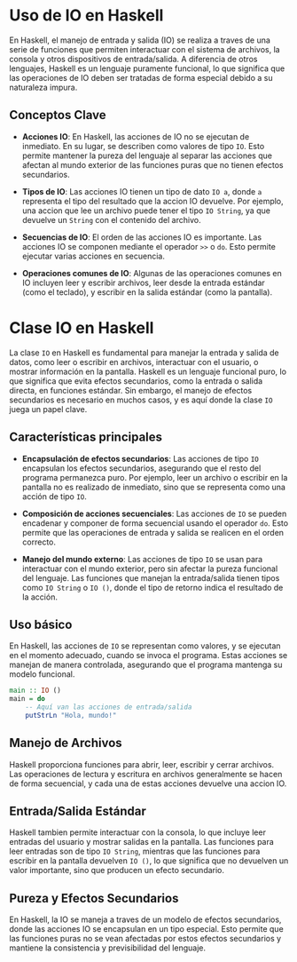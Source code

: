 # Uso de IO en Haskell

En Haskell, el manejo de entrada y salida (IO) se realiza a traves de una serie de funciones que permiten interactuar con el sistema de archivos, la consola y otros dispositivos de entrada/salida. A diferencia de otros lenguajes, Haskell es un lenguaje puramente funcional, lo que significa que las operaciones de IO deben ser tratadas de forma especial debido a su naturaleza impura.

## Conceptos Clave

- **Acciones IO**: En Haskell, las acciones de IO no se ejecutan de inmediato. En su lugar, se describen como valores de tipo `IO`. Esto permite mantener la pureza del lenguaje al separar las acciones que afectan al mundo exterior de las funciones puras que no tienen efectos secundarios.
  
- **Tipos de IO**: Las acciones IO tienen un tipo de dato `IO a`, donde `a` representa el tipo del resultado que la accion IO devuelve. Por ejemplo, una accion que lee un archivo puede tener el tipo `IO String`, ya que devuelve un `String` con el contenido del archivo.

- **Secuencias de IO**: El orden de las acciones IO es importante. Las acciones IO se componen mediante el operador `>>` o `do`. Esto permite ejecutar varias acciones en secuencia.

- **Operaciones comunes de IO**: Algunas de las operaciones comunes en IO incluyen leer y escribir archivos, leer desde la entrada estándar (como el teclado), y escribir en la salida estándar (como la pantalla).

# Clase IO en Haskell

La clase `IO` en Haskell es fundamental para manejar la entrada y salida de datos, como leer o escribir en archivos, interactuar con el usuario, o mostrar información en la pantalla. Haskell es un lenguaje funcional puro, lo que significa que evita efectos secundarios, como la entrada o salida directa, en funciones estándar. Sin embargo, el manejo de efectos secundarios es necesario en muchos casos, y es aquí donde la clase `IO` juega un papel clave.

## Características principales

- **Encapsulación de efectos secundarios**: Las acciones de tipo `IO` encapsulan los efectos secundarios, asegurando que el resto del programa permanezca puro. Por ejemplo, leer un archivo o escribir en la pantalla no es realizado de inmediato, sino que se representa como una acción de tipo `IO`.
  
- **Composición de acciones secuenciales**: Las acciones de `IO` se pueden encadenar y componer de forma secuencial usando el operador `do`. Esto permite que las operaciones de entrada y salida se realicen en el orden correcto.

- **Manejo del mundo externo**: Las acciones de tipo `IO` se usan para interactuar con el mundo exterior, pero sin afectar la pureza funcional del lenguaje. Las funciones que manejan la entrada/salida tienen tipos como `IO String` o `IO ()`, donde el tipo de retorno indica el resultado de la acción.

## Uso básico

En Haskell, las acciones de `IO` se representan como valores, y se ejecutan en el momento adecuado, cuando se invoca el programa. Estas acciones se manejan de manera controlada, asegurando que el programa mantenga su modelo funcional.

```haskell
main :: IO ()
main = do
    -- Aquí van las acciones de entrada/salida
    putStrLn "Hola, mundo!"
```

## Manejo de Archivos

Haskell proporciona funciones para abrir, leer, escribir y cerrar archivos. Las operaciones de lectura y escritura en archivos generalmente se hacen de forma secuencial, y cada una de estas acciones devuelve una accion IO.

## Entrada/Salida Estándar

Haskell tambien permite interactuar con la consola, lo que incluye leer entradas del usuario y mostrar salidas en la pantalla. Las funciones para leer entradas son de tipo `IO String`, mientras que las funciones para escribir en la pantalla devuelven `IO ()`, lo que significa que no devuelven un valor importante, sino que producen un efecto secundario.

## Pureza y Efectos Secundarios

En Haskell, la IO se maneja a traves de un modelo de efectos secundarios, donde las acciones IO se encapsulan en un tipo especial. Esto permite que las funciones puras no se vean afectadas por estos efectos secundarios y mantiene la consistencia y previsibilidad del lenguaje.
